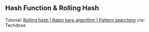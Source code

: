 ## Hash Function & Rolling Hash

Tutorial: [Rolling hash | Rabin karp algorithm | Pattern searching](https://www.youtube.com/watch?v=BQ9E-2umSWc) cre: Techdose

